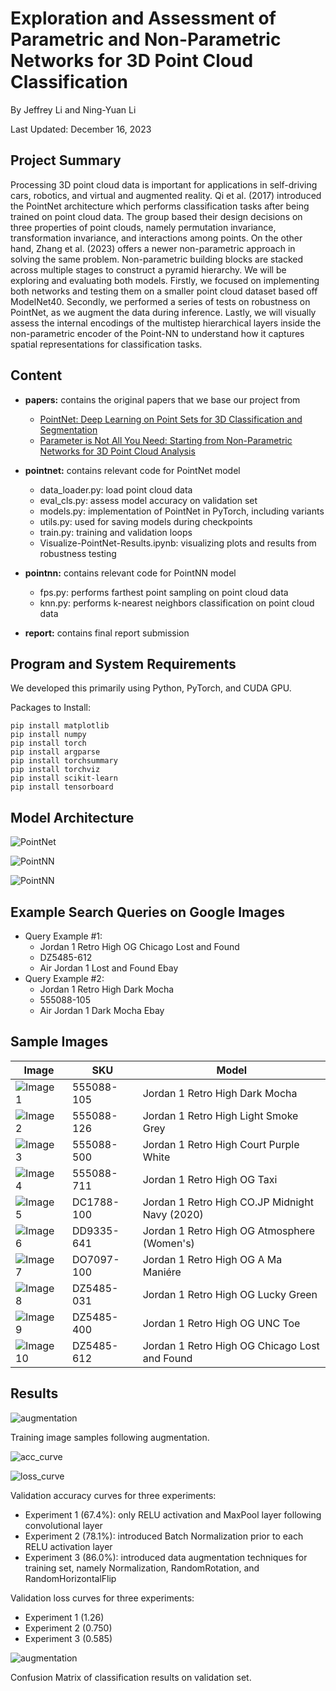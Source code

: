 # Exploration and Assessment of Parametric and Non-Parametric Networks for 3D Point Cloud Classification

By Jeffrey Li and Ning-Yuan Li

Last Updated: December 16, 2023

## Project Summary

Processing 3D point cloud data is important for applications in self-driving cars, robotics, and virtual and augmented reality. Qi et al. (2017) introduced the PointNet architecture which performs classification tasks after being trained on point cloud data. The group based their design decisions on three properties of point clouds, namely permutation invariance, transformation invariance, and interactions among points. On the other hand, Zhang et al. (2023) offers a newer non-parametric approach in solving the same problem. Non-parametric building blocks are stacked across multiple stages to construct a pyramid hierarchy. We will be exploring and evaluating both models. Firstly, we focused on implementing both networks and testing them on a smaller point cloud dataset based off ModelNet40. Secondly, we performed a series of tests on robustness on PointNet, as we augment the data during inference. Lastly, we will visually assess the internal encodings of the multistep hierarchical layers inside the non-parametric encoder of the Point-NN to understand how it captures spatial representations for classification tasks.

## Content

- **papers:** contains the original papers that we base our project from
    - [PointNet: Deep Learning on Point Sets for 3D Classification and Segmentation](./papers/PointNet.pdf)
    - [Parameter is Not All You Need: Starting from Non-Parametric Networks for 3D Point Cloud Analysis](./papers/PointNN.pdf)

- **pointnet:** contains relevant code for PointNet model
    - data_loader.py: load point cloud data
    - eval_cls.py: assess model accuracy on validation set
    - models.py: implementation of PointNet in PyTorch, including variants
    - utils.py: used for saving models during checkpoints
    - train.py: training and validation loops 
    - Visualize-PointNet-Results.ipynb: visualizing plots and results from robustness testing

- **pointnn:** contains relevant code for PointNN model
    - fps.py: performs farthest point sampling on point cloud data
    - knn.py: performs k-nearest neighbors classification on point cloud data

- **report:** contains final report submission

## Program and System Requirements

We developed this primarily using Python, PyTorch, and CUDA GPU.

Packages to Install:

```
pip install matplotlib
pip install numpy
pip install torch
pip install argparse
pip install torchsummary
pip install torchviz
pip install scikit-learn
pip install tensorboard
```

## Model Architecture

![PointNet](/assets/img/pointnetjpg)

![PointNN](/assets/img/pointnn01.jpg)

![PointNN](/assets/img/pointnn02.jpg)


## Example Search Queries on Google Images

- Query Example #1: 
    - Jordan 1 Retro High OG Chicago Lost and Found 
    - DZ5485-612
    - Air Jordan 1 Lost and Found Ebay
- Query Example #2: 
    - Jordan 1 Retro High Dark Mocha
    - 555088-105
    - Air Jordan 1 Dark Mocha Ebay

## Sample Images 

| Image| SKU | Model |
|----------|----------|------------------------------|
| ![Image 1](/assests/img/sample/555088-105.jpg) | 555088-105 | Jordan 1 Retro High Dark Mocha |
| ![Image 2](/assests/img/sample/555088-126.jpg) | 555088-126 | Jordan 1 Retro High Light Smoke Grey |
| ![Image 3](/assests/img/sample/555088-500.jpg) | 555088-500 | Jordan 1 Retro High Court Purple White |
| ![Image 4](/assests/img/sample/555088-711.jpg) | 555088-711 | Jordan 1 Retro High OG Taxi
| ![Image 5](/assests/img/sample/DC1788-100.jpg) | DC1788-100 | Jordan 1 Retro High CO.JP Midnight Navy (2020) |
| ![Image 6](/assests/img/sample/DD9335-641.jpg) | DD9335-641 | Jordan 1 Retro High OG Atmosphere (Women's) |
| ![Image 7](/assests/img/sample/DO7097-100.jpg) | DO7097-100 | Jordan 1 Retro High OG A Ma Maniére |
| ![Image 8](/assests/img/sample/DZ5485-031.jpg) | DZ5485-031 | Jordan 1 Retro High OG Lucky Green |
| ![Image 9](/assests/img/sample/DZ5485-400.jpg) | DZ5485-400 | Jordan 1 Retro High OG UNC Toe |
| ![Image 10](/assests/img/sample/DZ5485-612.jpg) | DZ5485-612 | Jordan 1 Retro High OG Chicago Lost and Found |

## Results

![augmentation](/assests/img/augmentation.png)

Training image samples following augmentation.

![acc_curve](/assests/img/acc_curve.png)

![loss_curve](/assests/img/loss_curve.png)

Validation accuracy curves for three experiments:
- Experiment 1 (67.4%): only RELU activation and MaxPool layer following convolutional layer
- Experiment 2 (78.1%): introduced Batch Normalization prior to each RELU activation layer
- Experiment 3 (86.0%): introduced data augmentation techniques for training set, namely Normalization, RandomRotation, and RandomHorizontalFlip 

Validation loss curves for three experiments:
- Experiment 1 (1.26)
- Experiment 2 (0.750)
- Experiment 3 (0.585)

![augmentation](/assests/img/confusion_matrix.png)

Confusion Matrix of classification results on validation set.